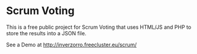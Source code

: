 # Scrum Voting
This is a free public project for Scrum Voting that uses HTML/JS and PHP to store the results into a JSON file.

See a Demo at http://inverzorro.freecluster.eu/scrum/

